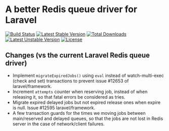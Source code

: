 # A better Redis queue driver for Laravel

[![Build Status](https://travis-ci.org/halaei/hredis.svg)](https://travis-ci.org/halaei/hredis)
[![Latest Stable Version](https://poser.pugx.org/halaei/hredis/v/stable)](https://packagist.org/packages/halaei/hredis)
[![Total Downloads](https://poser.pugx.org/halaei/hredis/downloads)](https://packagist.org/packages/halaei/hredis)
[![Latest Unstable Version](https://poser.pugx.org/halaei/hredis/v/unstable)](https://packagist.org/packages/halaei/hredis)
[![License](https://poser.pugx.org/halaei/hredis/license)](https://packagist.org/packages/halaei/hredis)

## Changes (vs the current Laravel Redis queue driver)
- Implement `migrateExpiredJobs()` using `eval` instead of watch-multi-exec (check and set) transactions to prevent issue #12653 of laravel/framework.
- Increment `attempts` counter when reserving job, instead of when releasing it, so that fatal errors be considered as tries.
- Migrate expired delayed jobs but not expired release ones when expire is null. Issue #12595 laravel/framework.
- A few transaction guards for the times we moving jobs between main/reserved and delayed queues, so that the jobs are not lost in Redis server in the case of network/client failures.
